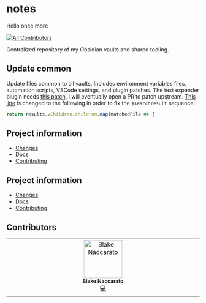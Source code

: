 # notes

Hello once more

[![All Contributors](https://img.shields.io/github/all-contributors/blakeNaccarato/notes?color=ee8449&style=flat-square)](#contributors)

Centralized repository of my Obsidian vaults and shared tooling.

## Update common

Update files common to all vaults. Includes environment variables files, automation scripts, VSCode settings, and plugin patches. The text expander plugin needs [this patch](https://github.com/mrjackphil/obsidian-text-expand/issues/78). I will eventually open a PR to patch upstream. [This line](https://github.com/mrjackphil/obsidian-text-expand/blob/d896e5aff557b37daa566c55c147a6b81fee5717/src/sequences/sequences.ts#L276) is changed to the following in order to fix the `$searchresult` sequence:

```JavaScript
return results.vChildren.children.map(matchedFile => {
```

## Project information

- [Changes](<https://blakeNaccarato.github.io/notes/changelog.html>)
- [Docs](<https://blakeNaccarato.github.io/notes>)
- [Contributing](<https://blakeNaccarato.github.io/notes/contributing.html>)

## Project information

- [Changes](<https://blakeNaccarato.github.io/notes/changelog.html>)
- [Docs](<https://blakeNaccarato.github.io/notes>)
- [Contributing](<https://blakeNaccarato.github.io/notes/contributing.html>)

## Contributors

<!-- ALL-CONTRIBUTORS-LIST:START - Do not remove or modify this section -->
<!-- prettier-ignore-start -->
<!-- markdownlint-disable -->
<table>
  <tbody>
    <tr>
      <td align="center" valign="top" width="14.28%"><a href="https://www.blakenaccarato.com/"><img src="https://avatars.githubusercontent.com/u/20692450?v=4?s=100" width="100px;" alt="Blake Naccarato"/><br /><sub><b>Blake Naccarato</b></sub></a><br /><a href="#code-blakeNaccarato" title="Code">💻</a></td>
    </tr>
  </tbody>
</table>

<!-- markdownlint-restore -->
<!-- prettier-ignore-end -->

<!-- ALL-CONTRIBUTORS-LIST:END -->
